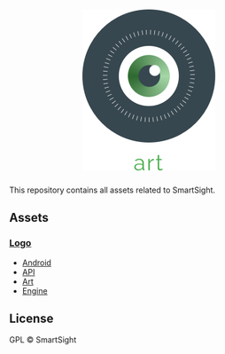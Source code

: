 <h1 align="center">
  <img src="https://github.com/smartsight/smartsight-art/raw/master/logo/variants/art/logo.png" alt="SmartSight art">
</h1>

This repository contains all assets related to SmartSight.

## Assets

### [Logo](logo)

* [Android](logo/variants/android)
* [API](logo/variants/api)
* [Art](logo/variants/art)
* [Engine](logo/variants/engine)

## License

GPL © SmartSight
